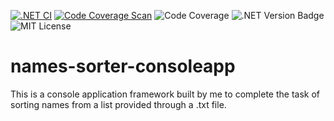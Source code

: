 [![.NET CI](https://github.com/CadeXLegend/names_sorter_consoleapp/actions/workflows/dotnet.yml/badge.svg?branch=main&event=push)](https://github.com/CadeXLegend/names_sorter_consoleapp/actions/workflows/dotnet.yml) [![Code Coverage Scan](https://github.com/CadeXLegend/names_sorter_consoleapp/actions/workflows/codecoverage.yml/badge.svg?branch=main&event=push)](https://github.com/CadeXLegend/names_sorter_consoleapp/actions/workflows/codecoverage.yml) ![Code Coverage](https://img.shields.io/badge/Code%20Coverage-72%25-yellow?style=flat)  ![.NET Version Badge](https://img.shields.io/badge/.Net-7.0.100-blue?style=flat) ![MIT License](https://img.shields.io/badge/license-MIT-informational)

# names-sorter-consoleapp
 This is a console application framework built by me to complete the task of sorting names from a list provided through a .txt file.
